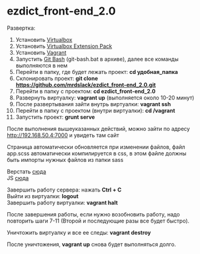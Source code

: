 ezdict_front-end_2.0
====================
Развертка:

1. Установить [Virtualbox][vbox]
2. Установить [Virtualbox Extension Pack][vboxext]
3. Установить [Vagrant][vagrant]
4. Запустить [Git Bash][git] (git-bash.bat в архиве), далее все команды выполняются в нем
5. Перейти в папку, где будет лежать проект: **cd удобная_папка**
6. Склонировать проект: **git clone https://github.com/mrdslack/ezdict_front-end_2.0.git**
7. Перейти в папку с проектом: **cd ezdict_front-end_2.0**
8. Развернуть виртуалку: **vagrant up** (выполняется около 10-20 минут)
9. После развертывания зайти внутрь виртуалки: **vagrant ssh**
10. Перейти в папку с проектом (внутри виртуалки): **cd /vagrant**
11. Запустить проект: **grunt serve**

После выполнения вышеуказанных действий, можно зайти по адресу http://192.168.50.4:7000 и увидеть там сайт

Страница автоматически обновляется при изменении файлов, файл app.scss автоматически компилируется в css, в этом файле должны быть импорты нужных файлов из папки sass

Верстать [сюда][verstat]  
JS [сюда][js]


Завершить работу сервера: нажать **Ctrl + C**  
Выйти из виртуалки: **logout**  
Завершить работу виртуалки: **vagrant halt** 

После завершения работы, если нужно возобновить работу, надо повторить шаги 7-11 (Второй и последующие разы все будет быстро).

Уничтожить виртуалку и все ее следы: **vagrant destroy**

После уничтожения, **vagrant up** снова будет выполняться долго.

[vbox]:http://download.virtualbox.org/virtualbox/4.3.12/VirtualBox-4.3.12-93733-Win.exe
[vboxext]:http://download.virtualbox.org/virtualbox/4.3.12/Oracle_VM_VirtualBox_Extension_Pack-4.3.12-93733.vbox-extpack
[vagrant]:https://dl.bintray.com/mitchellh/vagrant/vagrant_1.6.3.msi
[git]: https://msysgit.googlecode.com/files/PortableGit-1.8.1.2-preview20130201.7z
[verstat]: https://github.com/mrdslack/ezdict_front-end_2.0/blob/master/index/partial/index/index.html
[js]: https://github.com/mrdslack/ezdict_front-end_2.0/blob/master/index/partial/index/index.js
